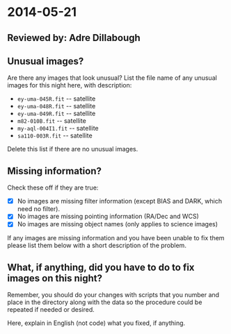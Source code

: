 # 2014-05-21

## Reviewed by:   Adre Dillabough
## Unusual images?

Are there any images that look unusual? List the file name of any unusual images for this night here, with description:

+ `ey-uma-045R.fit` -- satellite
+ `ey-uma-048R.fit` -- satellite
+ `ey-uma-049R.fit` -- satellite
+ `m82-010B.fit` -- satellite
+ `my-aql-004I1.fit` -- satellite
+ `sa110-003R.fit` -- satellite

Delete this list if there are no unusual images.

## Missing information?

Check these off if they are true:

- [x] No images are missing filter information (except BIAS and DARK, which need no filter).
- [x] No images are missing pointing information (RA/Dec and WCS)
- [x] No images are missing object names (only applies to science images)

If any images are missing information and you have been unable to fix them please list
them below with a short description of the problem.

## What, if anything, did you have to do to fix images on this night?

Remember, you should do your changes with scripts that you number and place in the
directory along with the data so the procedure could be repeated if needed or
desired.

Here, explain in English (not code) what you fixed, if anything.
